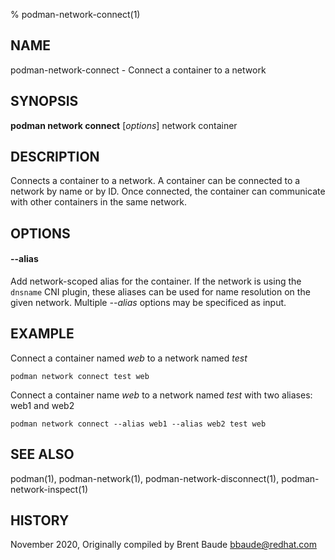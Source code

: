 % podman-network-connect(1)

## NAME
podman\-network\-connect - Connect a container to a network

## SYNOPSIS
**podman network connect** [*options*] network container

## DESCRIPTION
Connects a container to a network. A container can be connected to a network by name or by ID.
Once connected, the container can communicate with other containers in the same network.

## OPTIONS
#### **--alias**
Add network-scoped alias for the container.  If the network is using the `dnsname` CNI plugin, these aliases
can be used for name resolution on the given network.  Multiple *--alias* options may be specificed as input.

## EXAMPLE

Connect a container named *web* to a network named *test*
```
podman network connect test web
```

Connect a container name *web* to a network named *test* with two aliases: web1 and web2
```
podman network connect --alias web1 --alias web2 test web
```

## SEE ALSO
podman(1), podman-network(1), podman-network-disconnect(1), podman-network-inspect(1)

## HISTORY
November 2020, Originally compiled by Brent Baude <bbaude@redhat.com>
